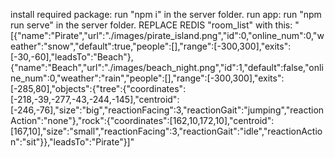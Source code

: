 install required package: run "npm i" in the server folder.
run app: run "npm run serve" in the server folder.
REPLACE REDIS "room_list" with this:
"[{\"name\":\"Pirate\",\"url\":\"./images/pirate_island.png\",\"id\":0,\"online_num\":0,\"weather\":\"snow\",\"default\":true,\"people\":[],\"range\":[-300,300],\"exits\":[-30,-60],\"leadsTo\":\"Beach\"},{\"name\":\"Beach\",\"url\":\"./images/beach_night.png\",\"id\":1,\"default\":false,\"online_num\":0,\"weather\":\"rain\",\"people\":[],\"range\":[-300,300],\"exits\":[-285,80],\"objects\":{\"tree\":{\"coordinates\":[-218,-39,-277,-43,-244,-145],\"centroid\":[-246,-76],\"size\":\"big\",\"reactionFacing\":3,\"reactionGait\":\"jumping\",\"reactionAction\":\"none\"},\"rock\":{\"coordinates\":[162,10,172,10],\"centroid\":[167,10],\"size\":\"small\",\"reactionFacing\":3,\"reactionGait\":\"idle\",\"reactionAction\":\"sit\"}},\"leadsTo\":\"Pirate\"}]"

